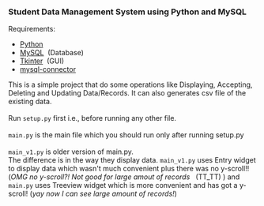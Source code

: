 ### Student Data Management System using Python and MySQL
Requirements:
- [Python](https://www.python.org/)
- [MySQL](https://www.mysql.com/)&nbsp; (Database)
- [Tkinter](https://docs.python.org/3/library/tkinter.html) &nbsp;(GUI)
- [mysql-connector](https://pypi.org/project/mysql-connector-python/)

This is a simple project that do some operations like Displaying, Accepting, Deleting and Updating Data/Records. It can also generates csv file of the existing data.
<br /><br /> Run `setup.py` first i.e., before running any other file.
<br /> <br /> `main.py` is the main file which you should run only after running setup.py
<br /> <br /> `main_v1.py` is older version of main.py. 
<br /> The difference is in the way they display data. `main_v1.py` uses Entry widget to display data which wasn't much convenient plus there was no y-scroll!! (*OMG no y-scroll?! Not good for large amout of records* &nbsp;&nbsp;(TT_TT)&nbsp;) and `main.py` uses Treeview widget which is more convenient and has got a y-scroll! (*yay now I can see large amount of records!*) 
